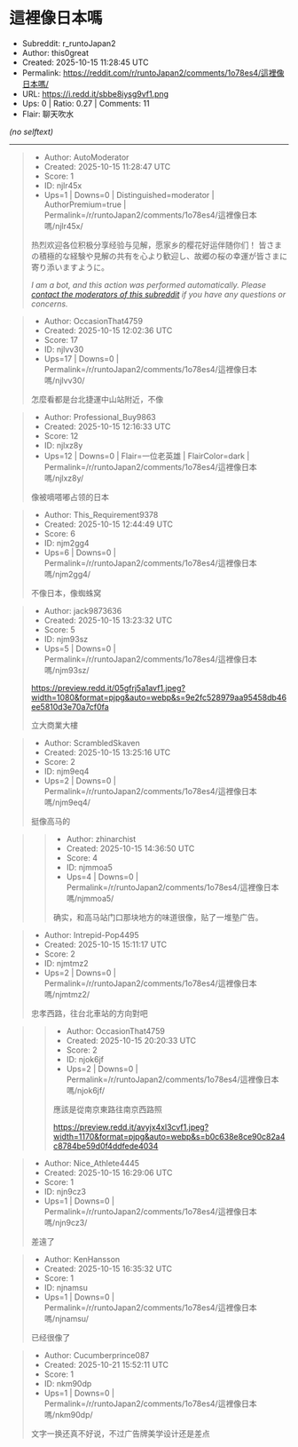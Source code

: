 # 這裡像日本嗎

- Subreddit: r_runtoJapan2
- Author: this0great
- Created: 2025-10-15 11:28:45 UTC
- Permalink: https://reddit.com/r/runtoJapan2/comments/1o78es4/這裡像日本嗎/
- URL: https://i.redd.it/sbbe8iysg9vf1.png
- Ups: 0 | Ratio: 0.27 | Comments: 11
- Flair: 聊天吹水

_(no selftext)_

---

> - Author: AutoModerator
> - Created: 2025-10-15 11:28:47 UTC
> - Score: 1
> - ID: njlr45x
> - Ups=1 | Downs=0 | Distinguished=moderator | AuthorPremium=true | Permalink=/r/runtoJapan2/comments/1o78es4/這裡像日本嗎/njlr45x/
>
> 热烈欢迎各位积极分享经验与见解，愿家乡的樱花好运伴随你们！
> 皆さまの積極的な経験や見解の共有を心より歓迎し、故郷の桜の幸運が皆さまに寄り添いますように。
> 
> *I am a bot, and this action was performed automatically. Please [contact the moderators of this subreddit](/message/compose/?to=/r/runtoJapan2) if you have any questions or concerns.*

> - Author: OccasionThat4759
> - Created: 2025-10-15 12:02:36 UTC
> - Score: 17
> - ID: njlvv30
> - Ups=17 | Downs=0 | Permalink=/r/runtoJapan2/comments/1o78es4/這裡像日本嗎/njlvv30/
>
> 怎麼看都是台北捷運中山站附近，不像

> - Author: Professional_Buy9863
> - Created: 2025-10-15 12:16:33 UTC
> - Score: 12
> - ID: njlxz8y
> - Ups=12 | Downs=0 | Flair=一位老英雄 | FlairColor=dark | Permalink=/r/runtoJapan2/comments/1o78es4/這裡像日本嗎/njlxz8y/
>
> 像被嘀嗒嘟占领的日本

> - Author: This_Requirement9378
> - Created: 2025-10-15 12:44:49 UTC
> - Score: 6
> - ID: njm2gg4
> - Ups=6 | Downs=0 | Permalink=/r/runtoJapan2/comments/1o78es4/這裡像日本嗎/njm2gg4/
>
> 不像日本，像蜘蛛窝

> - Author: jack9873636
> - Created: 2025-10-15 13:23:32 UTC
> - Score: 5
> - ID: njm93sz
> - Ups=5 | Downs=0 | Permalink=/r/runtoJapan2/comments/1o78es4/這裡像日本嗎/njm93sz/
>
> https://preview.redd.it/05gfrj5a1avf1.jpeg?width=1080&format=pjpg&auto=webp&s=9e2fc528979aa95458db46ee5810d3e70a7cf0fa
> 
> 立大商業大樓

> - Author: ScrambledSkaven
> - Created: 2025-10-15 13:25:16 UTC
> - Score: 2
> - ID: njm9eq4
> - Ups=2 | Downs=0 | Permalink=/r/runtoJapan2/comments/1o78es4/這裡像日本嗎/njm9eq4/
>
> 挺像高马的

>> - Author: zhinarchist
>> - Created: 2025-10-15 14:36:50 UTC
>> - Score: 4
>> - ID: njmmoa5
>> - Ups=4 | Downs=0 | Permalink=/r/runtoJapan2/comments/1o78es4/這裡像日本嗎/njmmoa5/
>>
>> 确实，和高马站门口那块地方的味道很像，贴了一堆塾广告。

> - Author: Intrepid-Pop4495
> - Created: 2025-10-15 15:11:17 UTC
> - Score: 2
> - ID: njmtmz2
> - Ups=2 | Downs=0 | Permalink=/r/runtoJapan2/comments/1o78es4/這裡像日本嗎/njmtmz2/
>
> 忠孝西路，往台北車站的方向對吧

>> - Author: OccasionThat4759
>> - Created: 2025-10-15 20:20:33 UTC
>> - Score: 2
>> - ID: njok6jf
>> - Ups=2 | Downs=0 | Permalink=/r/runtoJapan2/comments/1o78es4/這裡像日本嗎/njok6jf/
>>
>> 應該是從南京東路往南京西路照
>> 
>> https://preview.redd.it/avyjx4xl3cvf1.jpeg?width=1170&format=pjpg&auto=webp&s=b0c638e8ce90c82a4c8784be59d0f4ddfede4034

> - Author: Nice_Athlete4445
> - Created: 2025-10-15 16:29:06 UTC
> - Score: 1
> - ID: njn9cz3
> - Ups=1 | Downs=0 | Permalink=/r/runtoJapan2/comments/1o78es4/這裡像日本嗎/njn9cz3/
>
> 差遠了

> - Author: KenHansson
> - Created: 2025-10-15 16:35:32 UTC
> - Score: 1
> - ID: njnamsu
> - Ups=1 | Downs=0 | Permalink=/r/runtoJapan2/comments/1o78es4/這裡像日本嗎/njnamsu/
>
> 已经很像了

> - Author: Cucumberprince087
> - Created: 2025-10-21 15:52:11 UTC
> - Score: 1
> - ID: nkm90dp
> - Ups=1 | Downs=0 | Permalink=/r/runtoJapan2/comments/1o78es4/這裡像日本嗎/nkm90dp/
>
> 文字一换还真不好说，不过广告牌美学设计还是差点
